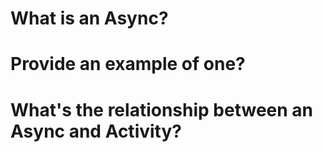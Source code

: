 # What is an Async?


# Provide an example of one?

# What's the relationship between an Async and Activity?

